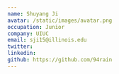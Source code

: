 ```yaml
---
name: Shuyang Ji
avatar: /static/images/avatar.png
occupation: Junior
company: UIUC
email: sji15@illinois.edu
twitter: 
linkedin: 
github: https://github.com/94rain
---
```



